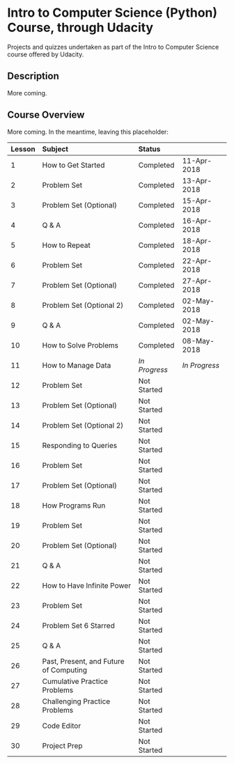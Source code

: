# Intro to Computer Science (Python) Course, through Udacity

Projects and quizzes undertaken as part of the Intro to Computer Science course offered by Udacity.

## Description

More coming.

## Course Overview

More coming.  In the meantime, leaving this placeholder:

| Lesson| Subject                      | Status          |               | 
|:------------|:-----------------------------|:-------------|:---------------|
|   1   | How to Get Started              | Completed    |  11-Apr-2018  |
|   2   | Problem Set                     | Completed    |  13-Apr-2018  |
|   3   | Problem Set (Optional)          | Completed    |  15-Apr-2018  | 
|   4   | Q & A                           | Completed    |  16-Apr-2018  |
|   5   | How to Repeat                   | Completed    |  18-Apr-2018  | 
|   6   | Problem Set                     | Completed    |  22-Apr-2018  |
|   7   | Problem Set (Optional)          | Completed    |  27-Apr-2018  | 
|   8   | Problem Set (Optional 2)        | Completed    |  02-May-2018  | 
|   9   | Q & A                           | Completed    |  02-May-2018  | 
|  10   | How to Solve Problems           | Completed    |  08-May-2018  | 
|  11   | How to Manage Data              | _In Progress_| _In Progress_ |
|  12   | Problem Set                     | Not Started  |               | 
|  13   | Problem Set (Optional)          | Not Started  |               |
|  14   | Problem Set (Optional 2)        | Not Started  |               |
|  15   | Responding to Queries           | Not Started  |               |
|  16   | Problem Set                     | Not Started  |               | 
|  17   | Problem Set (Optional)          | Not Started  |               | 
|  18   | How Programs Run                | Not Started  |               |    
|  19   | Problem Set                     | Not Started  |               | 
|  20   | Problem Set (Optional)          | Not Started  |               | 
|  21   | Q & A                           | Not Started  |               |  
|  22   | How to Have Infinite Power      | Not Started  |               |
|  23   | Problem Set                     | Not Started  |               | 
|  24   | Problem Set 6 Starred           | Not Started  |               | 
|  25   | Q & A                           | Not Started  |               |
|  26   | Past, Present, and Future of Computing  | Not Started  |               | 
|  27   | Cumulative Practice Problems    | Not Started  |               | 
|  28   | Challenging Practice Problems   | Not Started  |               |
|  29   | Code Editor                     | Not Started  |               | 
|  30   | Project Prep                    | Not Started  |               | 

#### 
